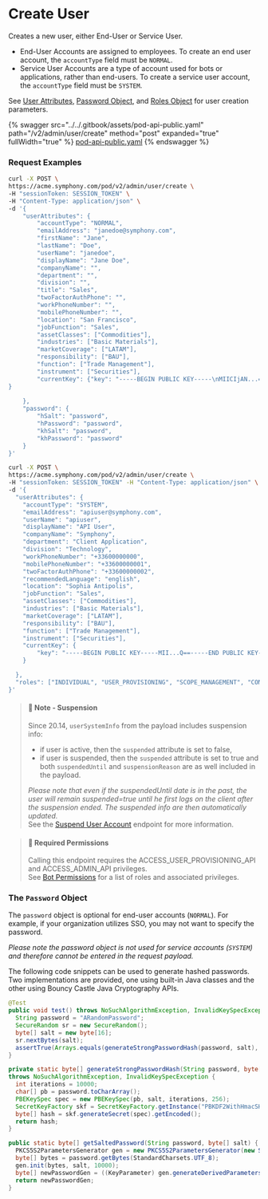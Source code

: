 # Create User

Creates a new user, either End-User or Service User.

* End-User Accounts are assigned to employees. To create an end user account, the `accountType` field must be `NORMAL`.
* Service User Accounts are a type of account used for bots or applications, rather than end-users. To create a service user account, the `accountType` field must be `SYSTEM`.

See [User Attributes](ref:user-attributes), [Password Object](ref:password-object), and [Roles Object](ref:roles-object) for user creation parameters.

{% swagger src="../../.gitbook/assets/pod-api-public.yaml" path="/v2/admin/user/create" method="post" expanded="true" fullWidth="true" %}
[pod-api-public.yaml](../../.gitbook/assets/pod-api-public.yaml)
{% endswagger %}

### Request Examples

```bash
curl -X POST \
https://acme.symphony.com/pod/v2/admin/user/create \
-H "sessionToken: SESSION_TOKEN" \
-H "Content-Type: application/json" \
-d '{   
    "userAttributes": {
        "accountType": "NORMAL",
        "emailAddress": "janedoe@symphony.com",
        "firstName": "Jane",
        "lastName": "Doe",
        "userName": "janedoe",
        "displayName": "Jane Doe",
        "companyName": "",
        "department": "",
        "division": "",
        "title": "Sales",
        "twoFactorAuthPhone": "",
        "workPhoneNumber": "",
        "mobilePhoneNumber": "",
        "location": "San Francisco",
        "jobFunction": "Sales",
        "assetClasses": ["Commodities"],
        "industries": ["Basic Materials"],
        "marketCoverage": ["LATAM"],
        "responsibility": ["BAU"],
        "function": ["Trade Management"],
        "instrument": ["Securities"],
        "currentKey": {"key": "-----BEGIN PUBLIC KEY-----\nMIICIjAN...==\n-----END PUBLIC KEY-----"
}
        
    },
    "password": {
        "hSalt": "password",
        "hPassword": "password",
        "khSalt": "password",
        "khPassword": "password"
    }
}'
```

```bash
curl -X POST \
https://acme.symphony.com/pod/v2/admin/user/create \
-H "sessionToken: SESSION_TOKEN" -H "Content-Type: application/json" \
-d '{
  "userAttributes": {
    "accountType": "SYSTEM",
    "emailAddress": "apiuser@symphony.com",
    "userName": "apiuser",
    "displayName": "API User",
    "companyName": "Symphony",
    "department": "Client Application",
    "division": "Technology",
    "workPhoneNumber": "+33600000000",
    "mobilePhoneNumber": "+33600000001",
    "twoFactorAuthPhone": "+33600000002",
    "recommendedLanguage": "english",
    "location": "Sophia Antipolis",
    "jobFunction": "Sales",
    "assetClasses": ["Commodities"],
    "industries": ["Basic Materials"],
    "marketCoverage": ["LATAM"],
    "responsibility": ["BAU"],
    "function": ["Trade Management"],
    "instrument": ["Securities"],
    "currentKey": {
        "key": "-----BEGIN PUBLIC KEY-----MII...Q==-----END PUBLIC KEY-----"
    }

  },
  "roles": ["INDIVIDUAL", "USER_PROVISIONING", "SCOPE_MANAGEMENT", "CONTENT_MANAGEMENT", "MALWARE_SCAN_MANAGER", "MALWARE_SCAN_STATE_USER", "AUDIT_TRAIL_MANAGEMENT"]
}'
```

> #### 📘 Note - Suspension
>
> Since 20.14, `userSystemInfo` from the payload includes suspension info:
>
> * if user is active, then the `suspended` attribute is set to false,
> * if user is suspended, then the `suspended` attribute is set to true and both `suspendedUntil` and `suspensionReason` are as well included in the payload.
>
> _Please note that even if the suspendedUntil date is in the past, the user will remain suspended=true until he first logs on the client after the suspension ended. The suspended info are then automatically updated._\
> See the [Suspend User Account](suspend-user-v1.md) endpoint for more information.

> #### 🚧 Required Permissions
>
> Calling this endpoint requires the ACCESS\_USER\_PROVISIONING\_API and ACCESS\_ADMIN\_API privileges.\
> See [Bot Permissions](https://docs.developers.symphony.com/building-bots-on-symphony/configuration/bot-permissions) for a list of roles and associated privileges.

### The `Password` Object

The `password` object is optional for end-user accounts (`NORMAL`). For example, if your organization utilizes SSO, you may not want to specify the password.

_Please note the password object is not used for service accounts (`SYSTEM`) and therefore cannot be entered in the request payload._

The following code snippets can be used to generate hashed passwords. Two implementations are provided, one using built-in Java classes and the other using Bouncy Castle Java Cryptography APIs.

```java
@Test
public void test() throws NoSuchAlgorithmException, InvalidKeySpecException {
  String password = "ARandomPassword";
  SecureRandom sr = new SecureRandom();
  byte[] salt = new byte[16];
  sr.nextBytes(salt);
  assertTrue(Arrays.equals(generateStrongPasswordHash(password, salt), getSaltedPassword(password, salt)));
}

private static byte[] generateStrongPasswordHash(String password, byte[] salt)
throws NoSuchAlgorithmException, InvalidKeySpecException {
  int iterations = 10000;
  char[] pb = password.toCharArray();
  PBEKeySpec spec = new PBEKeySpec(pb, salt, iterations, 256);
  SecretKeyFactory skf = SecretKeyFactory.getInstance("PBKDF2WithHmacSHA256");
  byte[] hash = skf.generateSecret(spec).getEncoded();
  return hash;
}

public static byte[] getSaltedPassword(String password, byte[] salt) {
  PKCS5S2ParametersGenerator gen = new PKCS5S2ParametersGenerator(new SHA256Digest());
  byte[] bytes = password.getBytes(StandardCharsets.UTF_8);
  gen.init(bytes, salt, 10000);
  byte[] newPasswordGen = ((KeyParameter) gen.generateDerivedParameters(256)).getKey();
  return newPasswordGen;
}
```
